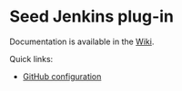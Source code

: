 Seed Jenkins plug-in
====================

Documentation is available in the [Wiki](https://github.com/nemerosa/seed-plugin/wiki).

Quick links:

* [GitHub configuration](https://github.com/nemerosa/seed-plugin/wiki/GitHub)
